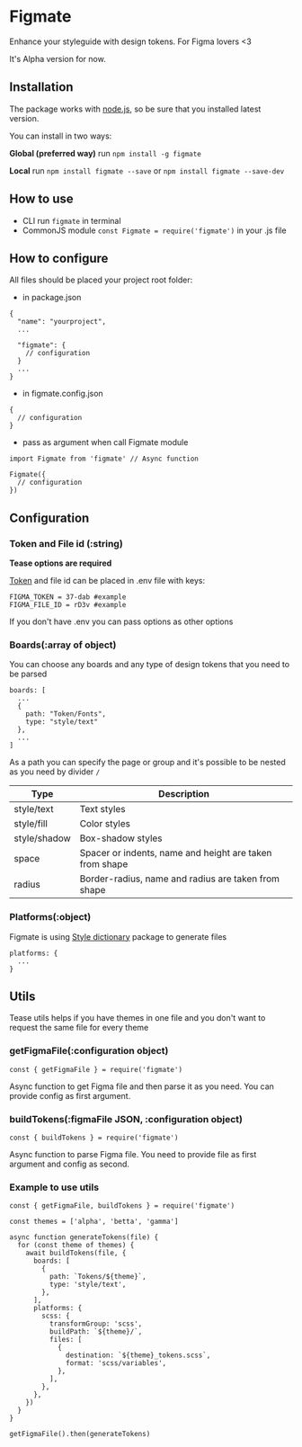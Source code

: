 # Figmate

Enhance your styleguide with design tokens. For Figma lovers <3

It's Alpha version for now.

## Installation

The package works with  [node.js](https://nodejs.org/), so be sure that you installed latest version.

You can install in two ways:

**Global (preferred way)** run `npm install -g figmate`

**Local** run `npm install figmate --save` or `npm install figmate --save-dev`

## How to use

- CLI run `figmate` in terminal
- CommonJS module `const Figmate = require('figmate')` in your .js file
## How to configure

All files should be placed your project root folder:

- in package.json
```
{
  "name": "yourproject",
  ...
  
  "figmate": {
    // configuration
  }
  ...
}
```

- in figmate.config.json
```
{
  // configuration
}
```

- pass as argument when call Figmate module
```
import Figmate from 'figmate' // Async function

Figmate({
  // configuration
})
```

## Configuration

### Token and File id (:string)

**Tease options are required**

[Token](https://www.figma.com/developers/api#access-tokens) and file id can be placed in .env file with keys: 

```
FIGMA_TOKEN = 37-dab #example
FIGMA_FILE_ID = rD3v #example
```
If you don't have .env you can pass options as other options

### Boards(:array of object)

You can choose any boards and any type of design tokens that you need to be parsed

```
boards: [
  ...
  {
    path: "Token/Fonts",
    type: "style/text"
  },
  ...
]
```

As a path you can specify the page or group and it's possible to be nested as you need by divider `/` 

| Type         | Description                                             |
|--------------|---------------------------------------------------------|
| style/text   | Text styles                                             |
| style/fill   | Color styles                                            |
| style/shadow | Box-shadow styles                                       |
| space        | Spacer or indents, name and height are taken from shape |
| radius       | Border-radius, name and radius are taken from shape     |

### Platforms(:object)

Figmate is using [Style dictionary](https://amzn.github.io/style-dictionary/#/config) package to generate files

```
platforms: {
  ...
}
```

## Utils

Tease utils helps if you have themes in one file and you don't want to request the same file for every theme 

### getFigmaFile(:configuration object)

`const { getFigmaFile } = require('figmate')`

Async function to get Figma file and then parse it as you need. You can provide config as first argument.


### buildTokens(:figmaFile JSON, :configuration object)

`const { buildTokens } = require('figmate')`

Async function to parse Figma file. You need to provide file as first argument and config as second.

### Example to use utils

```
const { getFigmaFile, buildTokens } = require('figmate')

const themes = ['alpha', 'betta', 'gamma']

async function generateTokens(file) {
  for (const theme of themes) {
    await buildTokens(file, {
      boards: [
        {
          path: `Tokens/${theme}`,
          type: 'style/text',
        },
      ],
      platforms: {
        scss: {
          transformGroup: 'scss',
          buildPath: `${theme}/`,
          files: [
            {
              destination: `${theme}_tokens.scss`,
              format: 'scss/variables',
            },
          ],
        },
      },
    })
  }
}

getFigmaFile().then(generateTokens)
```


